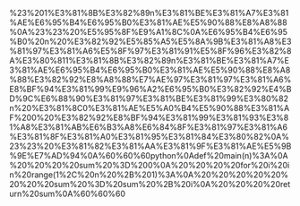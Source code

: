 %23%201%E3%81%8B%E3%82%89n%E3%81%BE%E3%81%A7%E3%81%AE%E6%95%B4%E6%95%B0%E3%81%AE%E5%90%88%E8%A8%88%0A%23%23%20%E5%95%8F%E9%A1%8C%0A%E6%95%B4%E6%95%B0%20n%20%E3%82%92%E5%85%A5%E5%8A%9B%E3%81%A8%E3%81%97%E3%81%A6%E5%8F%97%E3%81%91%E5%8F%96%E3%82%8A%E3%80%811%E3%81%8B%E3%82%89n%E3%81%BE%E3%81%A7%E3%81%AE%E6%95%B4%E6%95%B0%E3%81%AE%E5%90%88%E8%A8%88%E3%82%92%E8%A8%88%E7%AE%97%E3%81%97%E3%81%A6%E8%BF%94%E3%81%99%E9%96%A2%E6%95%B0%E3%82%92%E4%BD%9C%E6%88%90%E3%81%97%E3%81%BE%E3%81%99%E3%80%82n%20%E3%81%8C0%E3%81%AE%E5%A0%B4%E5%90%88%E3%81%AF%200%20%E3%82%92%E8%BF%94%E3%81%99%E3%81%93%E3%81%A8%E3%81%AB%E6%B3%A8%E6%84%8F%E3%81%97%E3%81%A6%E3%81%8F%E3%81%A0%E3%81%95%E3%81%84%E3%80%82%0A%23%23%20%E3%81%82%E3%81%AA%E3%81%9F%E3%81%AE%E5%9B%9E%E7%AD%94%0A%60%60%60python%0Adef%20main(n)%3A%0A%20%20%20%20sum%20%3D%200%0A%20%20%20%20for%20i%20in%20range(1%2C%20n%20%2B%201)%3A%0A%20%20%20%20%20%20%20%20sum%20%3D%20sum%20%2B%20i%0A%20%20%20%20return%20sum%0A%60%60%60